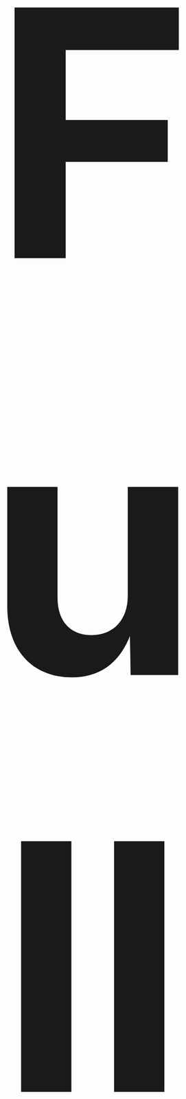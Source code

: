 <h3 style="font-size:50rem;" align="center" >Full Web Page of clone website :-</h3>

<img src="image.png">
<img src="A1.jpg.png">
<img src="A2.jpg.png">
<img src="A3.jpg.png">
